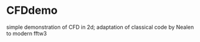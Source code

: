 # CFDdemo
simple demonstration of CFD in 2d; adaptation of classical code by Nealen to modern fftw3
